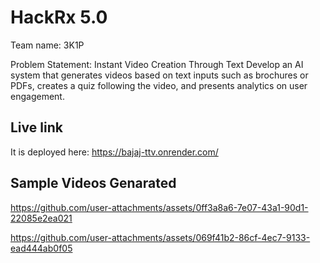 # **HackRx** **5.0**

Team name: 3K1P

Problem Statement: Instant Video Creation Through Text
Develop an AI system that generates videos based on text inputs such as brochures or PDFs, creates a quiz following the video, and presents analytics on user engagement.

## Live link

It is deployed here: <https://bajaj-ttv.onrender.com/>

## Sample Videos Genarated


https://github.com/user-attachments/assets/0ff3a8a6-7e07-43a1-90d1-22085e2ea021



https://github.com/user-attachments/assets/069f41b2-86cf-4ec7-9133-ead444ab0f05

